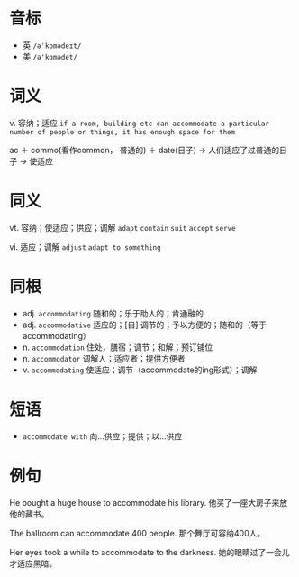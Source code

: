 # 音标

- 英 `/əˈkɒmədeɪt/`
- 美 `/ə'kɑmədet/`

# 词义

v. 容纳；适应
`if a room, building etc can accommodate a particular number of people or things, it has enough space for them`



ac ＋ commo(看作common， 普通的) ＋ date(日子) → 人们适应了过普通的日子 → 使适应

# 同义

vt. 容纳；使适应；供应；调解
`adapt` `contain` `suit` `accept` `serve`

vi. 适应；调解
`adjust` `adapt to something`

# 同根

- adj. `accommodating` 随和的；乐于助人的；肯通融的
- adj. `accommodative` 适应的；[自] 调节的；予以方便的；随和的（等于accommodating）
- n. `accommodation` 住处，膳宿；调节；和解；预订铺位
- n. `accommodator` 调解人；适应者；提供方便者
- v. `accommodating` 使适应；调节（accommodate的ing形式）；调解

# 短语

- `accommodate with` 向…供应；提供；以…供应

# 例句

He bought a huge house to accommodate his library.
他买了一座大房子来放他的藏书。

The ballroom can accommodate 400 people.
那个舞厅可容纳400人。

Her eyes took a while to accommodate to the darkness.
她的眼睛过了一会儿才适应黑暗。


